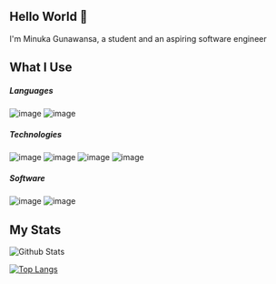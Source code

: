 ## Hello World 👋

I'm Minuka Gunawansa, a student and an aspiring software engineer

## What I Use
##### Languages
![image](https://img.shields.io/badge/Python-3776AB?style=for-the-badge&logo=python&logoColor=white)
![image](https://img.shields.io/badge/JavaScript-323330?style=for-the-badge&logo=javascript&logoColor=F7DF1E)

##### Technologies
![image](https://img.shields.io/badge/Node.js-339933?style=for-the-badge&logo=nodedotjs&logoColor=white)
![image](https://img.shields.io/badge/React-20232A?style=for-the-badge&logo=react&logoColor=61DAFB)
![image](https://img.shields.io/badge/Express.js-000000?style=for-the-badge&logo=express&logoColor=white)
![image](https://img.shields.io/badge/MongoDB-4EA94B?style=for-the-badge&logo=mongodb&logoColor=white)

##### Software
![image](https://img.shields.io/badge/Figma-F24E1E?style=for-the-badge&logo=figma&logoColor=white)
![image](https://img.shields.io/badge/blender-%23F5792A.svg?style=for-the-badge&logo=blender&logoColor=white)

<!--
## Currently Working On
[![Readme Card](https://github-readme-stats.vercel.app/api/pin/?username=minukag&repo=minukag&theme=tokyonight&hide_border=true)](https://github.com/anuraghazra/github-readme-stats)-->

## My Stats
![Github Stats](https://github-readme-stats.vercel.app/api?username=minukag&show_icons=true&theme=tokyonight&hide_border=true)

[![Top Langs](https://github-readme-stats.vercel.app/api/top-langs/?username=minukag&layout=compact&hide_border=true&theme=tokyonight)](https://github.com/anuraghazra/github-readme-stats)
